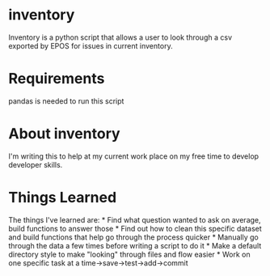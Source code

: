 # inventory
Inventory is a python script that allows a user to look through a csv exported by EPOS for issues in current inventory.

# Requirements
pandas is needed to run this script

# About inventory
I'm writing this to help at my current work place on my free time to develop developer skills.

# Things Learned
The things I've learned are:
    * Find what question wanted to ask on average, build functions to answer those
    * Find out how to clean this specific dataset and build functions that help go through the process quicker
    * Manually go through the data a few times before writing a script to do it
    * Make a default directory style to make "looking" through files and flow easier
    * Work on one specific task at a time->save->test->add->commit